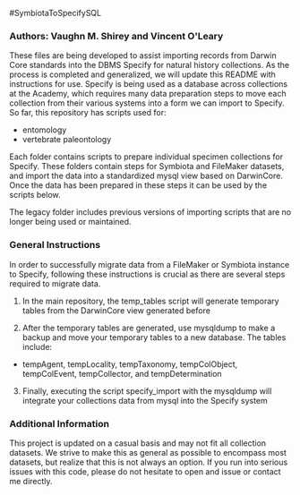 #SymbiotaToSpecifySQL
### Authors: Vaughn M. Shirey and Vincent O'Leary

These files are being developed to assist importing records from Darwin Core standards into the DBMS Specify for natural history collections. As the process is completed and generalized, we will update this README with instructions for use. Specify is being used as a database across collections at the Academy, which requires many data preparation steps to move each collection from their various systems into a form we can import to Specify. So far, this repository has scripts used for:

- entomology
- vertebrate paleontology

Each folder contains scripts to prepare individual specimen collections for Specify. These folders contain steps for Symbiota and FileMaker datasets, and import the data into a standardized mysql view based on DarwinCore. Once the data has been prepared in these steps it can be used by the scripts below. 

The legacy folder includes previous versions of importing scripts that are no longer being used or maintained.
 
### General Instructions

In order to successfully migrate data from a FileMaker or Symbiota instance to Specify, following these instructions is crucial as there are several steps required to migrate data. 

1. In the main repository, the temp_tables script will generate temporary tables from the DarwinCore view generated before

2. After the temporary tables are generated, use mysqldump to make a backup and move your temporary tables to a new database. The tables include:
 - tempAgent, tempLocality, tempTaxonomy, tempColObject, tempColEvent, tempCollector, and tempDetermination

3. Finally, executing the script specify_import with the mysqldump will integrate your collections data from mysql into the Specify system

### Additional Information

This project is updated on a casual basis and may not fit all collection datasets. We strive to make this as general as possible to encompass most datasets, but realize that this is not always an option. If you run into serious issues with this code, please do not hesitate to open and issue or contact me directly.
